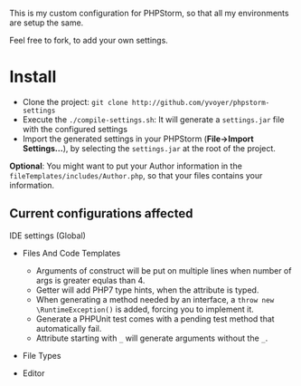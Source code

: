This is my custom configuration for PHPStorm, so that all my environments are setup the same.

Feel free to fork, to add your own settings.

Install
=======

* Clone the project: `git clone http://github.com/yvoyer/phpstorm-settings`
* Execute the `./compile-settings.sh`: It will generate a `settings.jar` file with the configured settings
* Import the generated settings in your PHPStorm (**File->Import Settings...**), by selecting the `settings.jar` at the root of the project.

**Optional**: You might want to put your Author information in the `fileTemplates/includes/Author.php`, so that your files contains your information.

Current configurations affected
-------------------------------

IDE settings (Global)

* Files And Code Templates
  * Arguments of construct will be put on multiple lines when number of args is greater equlas than 4.
  * Getter will add PHP7 type hints, when the attribute is typed.
  * When generating a method needed by an interface, a `throw new \RuntimeException()` is added, forcing you to implement it.
  * Generate a PHPUnit test comes with a pending test method that automatically fail.
  * Attribute starting with `_` will generate arguments without the `_`.

* File Types
* Editor

